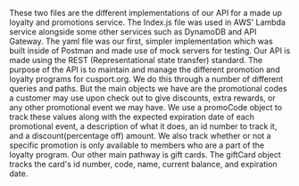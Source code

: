 These two files are the different implementations of our API for a made up loyalty and promotions service.
The Index.js file was used in AWS' Lambda service alongside some other services such as DynamoDB and API Gateway.
The yaml file was our first, simpler implementation which was built inside of Postman and made use of mock servers for testing.
Our API is made using the REST (Representational state transfer) standard. The purpose of the API is to maintain and manage the different promotion and loyalty programs for cusport.org. We do this through a number of different queries and paths. But the main objects we have are the promotional codes a customer may use upon check out to give discounts, extra rewards, or any other promotional event we may have. We use a promoCode object to track these values along with the expected expiration date of each promotional event, a description of what it does, an id number to track it, and a discount(percentage off) amount. We also track whether or not a specific promotion is only available to members who are a part of the loyalty program. Our other main pathway is gift cards. The giftCard object tracks the card's id number, code, name, current balance, and expiration date.
